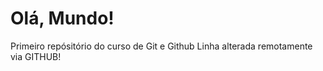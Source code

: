 # Olá, Mundo!
 Primeiro repósitório do curso de Git e Github
Linha alterada remotamente via GITHUB!
